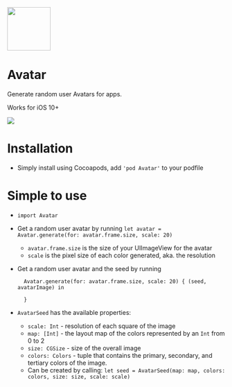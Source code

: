 
<img width="100" src="./public/avatar.png">

# Avatar

Generate random user Avatars for apps.

Works for iOS 10+

![](https://github.com/wvabrinskas/Avatar/blob/master/public/Avatar.gif)

# Installation
* Simply install using Cocoapods, add `'pod Avatar'` to your podfile

# Simple to use
* `import Avatar`
* Get a random user avatar by running `let avatar = Avatar.generate(for: avatar.frame.size, scale: 20)`
  * `avatar.frame.size` is the size of your UIImageView for the avatar
  * `scale` is the pixel size of each color generated, aka. the resolution
* Get a random user avatar and the seed by running

        Avatar.generate(for: avatar.frame.size, scale: 20) { (seed, avatarImage) in

        }
        
* `AvatarSeed` has the available properties:
  * `scale: Int` - resolution of each square of the image
  * `map: [Int]` - the layout map of the colors represented by an `Int` from 0 to 2
  * `size: CGSize` - size of the overall image
  * `colors: Colors` - tuple that contains the primary, secondary, and tertiary colors of the image.
  * Can be created by calling: `let seed = AvatarSeed(map: map, colors: colors, size: size, scale: scale)`
